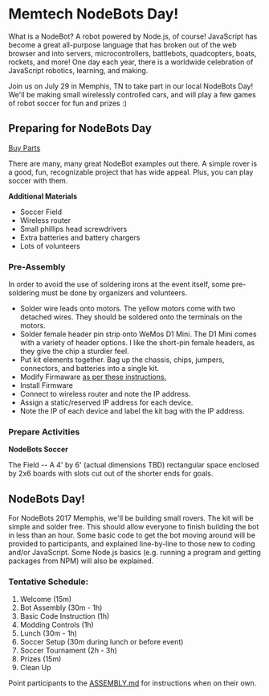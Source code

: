 # Memtech NodeBots Day!

What is a NodeBot? A robot powered by Node.js, of course! JavaScript has become a great all-purpose language that has broken out of the web browser and into servers, microcontrollers, battlebots, quadcopters, boats, rockets, and more!  One day each year, there is a worldwide celebration of JavaScript robotics, learning, and making.  

Join us on July 29 in Memphis, TN to take part in our local NodeBots Day!  We'll be making small wirelessly controlled cars, and will play a few games of robot soccer for fun and prizes :)

## Preparing for NodeBots Day

[Buy Parts](PARTS_LIST.md)

There are many, many great NodeBot examples out there.  A simple rover is a good, fun, recognizable project that has wide appeal.  Plus, you can play soccer with them.

**Additional Materials**

* Soccer Field
* Wireless router
* Small phillips head screwdrivers
* Extra batteries and battery chargers
* Lots of volunteers

### Pre-Assembly

In order to avoid the use of soldering irons at the event itself, some pre-soldering must be done by organizers and volunteers.  

* Solder wire leads onto motors.  The yellow motors come with two detached wires. They should be soldered onto the terminals on the motors.
* Solder female header pin strip onto WeMos D1 Mini.  The D1 Mini comes with a variety of header options.  I like the short-pin female headers, as they give the chip a sturdier feel.
* Put kit elements together.  Bag up the chassis, chips, jumpers, connectors, and batteries into a single kit.
* Modify Firmaware [as per these instructions.](https://github.com/hxlnt/feather-nodebot/wiki/1.-Setting-up-the-Feather-HUZZAH-microcontroller#user-content-setting-up-the-feather-huzzah-with-firmata-and-johnny-five)
* Install Firmware
* Connect to wireless router and note the IP address. 
* Assign a static/reserved IP address for each device.
* Note the IP of each device and label the kit bag with the IP address.


### Prepare Activities

**NodeBots Soccer**

The Field -- A 4' by 6' (actual dimensions TBD) rectangular space enclosed by 2x6 boards with slots cut out of the shorter ends for goals.


## NodeBots Day!

For NodeBots 2017 Memphis, we'll be building small rovers. The kit will be simple and solder free.  This should allow everyone to finish building the bot in less than an hour.  Some basic code to get the bot moving around will be provided to participants, and explained line-by-line to those new to coding and/or JavaScript.  Some Node.js basics (e.g. running a program and getting packages from NPM) will also be explained.  

### Tentative Schedule:

1. Welcome (15m)
1. Bot Assembly (30m - 1h)
1. Basic Code Instruction (1h)
1. Modding Controls (1h)
1. Lunch (30m - 1h)
1. Soccer Setup (30m during lunch or before event)
1. Soccer Tournament (2h - 3h)
1. Prizes (15m)
1. Clean Up

Point participants to the [ASSEMBLY.md](ASSEMBLY.md) for instructions when on their own.